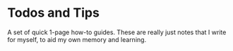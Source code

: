 # Todos and Tips
A set of quick 1-page how-to guides. These are really just notes that I write for myself, to aid my own memory and learning.
